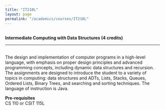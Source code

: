 ```yaml
---
title: "IT210L"
layout: page
permalink: "/academics/courses/IT210L"
---
```




\
**Intermediate Computing with Data Structures (4 credits)**

---

\
The design and implementation of computer programs in a high-level language, with emphasis on proper design principles and advanced programming concepts, including dynamic data structures and recursion. The assignments are designed to introduce the student to a variety of topics in computing: data structures and ADTs, Lists, Stacks, Queues, Ordered Lists, Binary Trees, and searching and sorting techniques. The language of instruction is Java.

**Pre-requisites**
\
CS 110 or CSIT 115L
